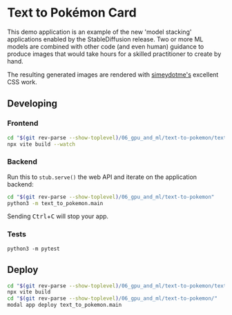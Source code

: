 # Text to Pokémon Card

This demo application is an example of the new 'model stacking' applications enabled by
the StableDiffusion release. Two or more ML models are combined with other code (and even human)
guidance to produce images that would take hours for a skilled practitioner to create by hand.

The resulting generated images are rendered with [simeydotme's](https://github.com/simeydotme/pokemon-cards-css)
excellent CSS work.

## Developing

### Frontend

```bash
cd "$(git rev-parse --show-toplevel)/06_gpu_and_ml/text-to-pokemon/text_to_pokemon/frontend"
npx vite build --watch
```

### Backend

Run this to `stub.serve()` the web API and iterate on the application backend:

```bash
cd "$(git rev-parse --show-toplevel)/06_gpu_and_ml/text-to-pokemon"
python3 -m text_to_pokemon.main
```

Sending <kbd>Ctrl</kbd>+<kbd>C</kbd> will stop your app.

### Tests

```
python3 -m pytest
```

## Deploy

```bash
cd "$(git rev-parse --show-toplevel)/06_gpu_and_ml/text-to-pokemon/text_to_pokemon/frontend"
npx vite build
cd "$(git rev-parse --show-toplevel)/06_gpu_and_ml/text-to-pokemon/"
modal app deploy text_to_pokemon.main
```
